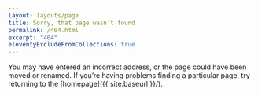 ```yaml
---
layout: layouts/page
title: Sorry, that page wasn’t found
permalink: /404.html
excerpt: "404"
eleventyExcludeFromCollections: true
---
```


You may have entered an incorrect address, or the page could have been moved or renamed. If you’re having problems finding a particular page, try returning to the [homepage]({{ site.baseurl }}/).
